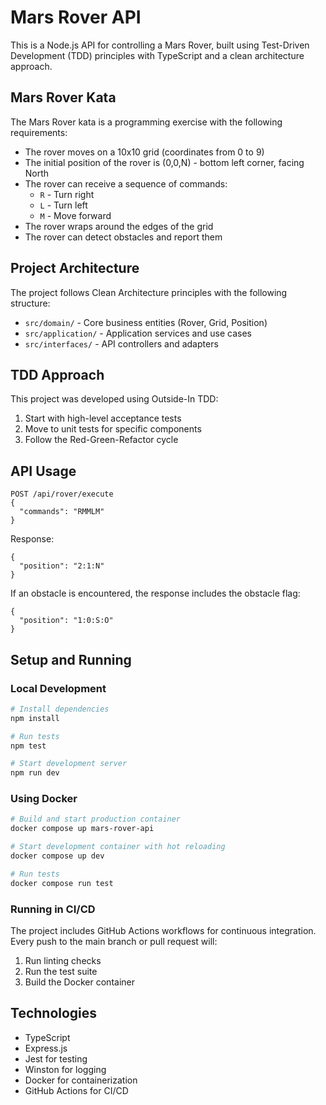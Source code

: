 # Mars Rover API

This is a Node.js API for controlling a Mars Rover, built using Test-Driven Development (TDD) principles with TypeScript and a clean architecture approach.

## Mars Rover Kata

The Mars Rover kata is a programming exercise with the following requirements:

- The rover moves on a 10x10 grid (coordinates from 0 to 9)
- The initial position of the rover is (0,0,N) - bottom left corner, facing North
- The rover can receive a sequence of commands:
  - `R` - Turn right
  - `L` - Turn left
  - `M` - Move forward
- The rover wraps around the edges of the grid
- The rover can detect obstacles and report them

## Project Architecture

The project follows Clean Architecture principles with the following structure:

- `src/domain/` - Core business entities (Rover, Grid, Position)
- `src/application/` - Application services and use cases
- `src/interfaces/` - API controllers and adapters

## TDD Approach

This project was developed using Outside-In TDD:

1. Start with high-level acceptance tests
2. Move to unit tests for specific components
3. Follow the Red-Green-Refactor cycle

## API Usage

```
POST /api/rover/execute
{
  "commands": "RMMLM"
}
```

Response:
```
{
  "position": "2:1:N"
}
```

If an obstacle is encountered, the response includes the obstacle flag:
```
{
  "position": "1:0:S:O"
}
```

## Setup and Running

### Local Development

```bash
# Install dependencies
npm install

# Run tests
npm test

# Start development server
npm run dev
```

### Using Docker

```bash
# Build and start production container
docker compose up mars-rover-api

# Start development container with hot reloading
docker compose up dev

# Run tests
docker compose run test
```

### Running in CI/CD

The project includes GitHub Actions workflows for continuous integration. Every push to the main branch or pull request will:

1. Run linting checks
2. Run the test suite
3. Build the Docker container

## Technologies

- TypeScript
- Express.js
- Jest for testing
- Winston for logging
- Docker for containerization
- GitHub Actions for CI/CD
